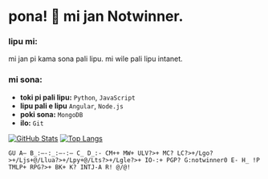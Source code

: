 # pona! 👋 mi jan Notwinner.



### lipu mi:

mi jan pi kama sona pali lipu. mi wile pali lipu intanet.

### mi sona:

* **toki pi pali lipu:** `Python`, `JavaScript`
* **lipu pali e lipu** `Angular`, `Node.js`
* **poki sona:** `MongoDB`
* **ilo:** `Git`

[![GitHub Stats](https://github-readme-stats.vercel.app/api?username=Notwinner0&show_icons=true)](https://github.com/anuraghazra/github-readme-stats)
[![Top Langs](https://github-readme-stats.vercel.app/api/top-langs/?username=Notwinner0&layout=compact)](https://github.com/anuraghazra/github-readme-stats)



`GU A— B_:—-:_:—-:— C_ D_:- CM++ MW+ ULV?>+ MC? LC?>+/Lgo?>+/Ljs+@/Llua?>+/Lpy+@/Lts?>+/Lgle?>+ IO-:+ PGP? G:notwinner0 E- H_ !P TMLP+ RPG?>+ BK+ K? INTJ-A R! @/@!`
<!---
Notwinner0/Notwinner0 is a ✨ special ✨ repository because its `README.md` (this file) appears on your GitHub profile.
You can click the Preview link to take a look at your changes.
--->
